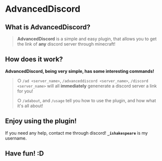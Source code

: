 # AdvancedDiscord

## What is AdvancedDiscord?

> **AdvancedDiscord** is a simple and easy plugin, that allows you to get the link of **any** discord server through minecraft!

## How does it work?

**AdvancedDiscord, being very simple, has some interesting commands!**

> ○ `/ad <server_name>`, `/advanceddiscord <server_name>`, `/discord <server_name>` will all **immediately** genenerate a discord server a link for you!
>
> ○ `/adabout`, and `/usage` tell you how to use the plugin, and how what it's all about!

## Enjoy using the plugin!

If you need any help, contact me through discord! **`_ishakespeare`** is my username.

## Have fun! :D
